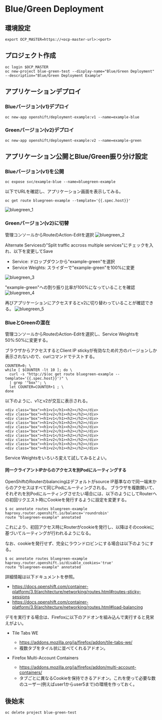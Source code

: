 # Blue/Green Deployment


## 環境設定
```
export OCP_MASTER=https://<ocp-master-url>:<port>
```

## プロジェクト作成

```
oc login $OCP_MASTER
oc new-project blue-green-test --display-name="Blue/Green Deployment" --description="Blue/Green Deployment Example"
```

## アプリケーションデプロイ

### Blueバージョン(v1)デプロイ

```
oc new-app openshift/deployment-example:v1 --name=example-blue
```

### Greenバージョン(v2)デプロイ

```
oc new-app openshift/deployment-example:v2 --name=example-green
```

## アプリケーション公開とBlue/Green振り分け設定

### Blueバージョン(v1)を公開
```
oc expose svc/example-blue --name=bluegreen-example
```

以下でURLを確認し、アプリケーション画面を表示してみる。

```
oc get route bluegreen-example --template='{{.spec.host}}'
```

![bluegreen_1](bluegreen_1.png)

### Greenバージョン(v2)に切替
管理コンソールからRouteのAction-Editを選択
![bluegreen_2](bluegreen_2.png)

Alternate Servicesの"Split traffic accross multiple services"にチェックを入れ、以下を変更してSave

- Service: ドロップダウンから"example-green"を選択
- Service Weights: スライダーで"example-green"を100%に変更

![bluegreen_3](bluegreen_3.png)

"example-green"への割り振り比率が100%になっていることを確認
![bluegreen_4](bluegreen_4.png)

再びアプリケーションにアクセスするとv2に切り替わっていることが確認できる。
![bluegreen_5](bluegreen_5.png)

### BlueとGreenの混在
管理コンソールからRouteのAction-Editを選択し、Service Weightsを50%:50%に変更する。

ブラウザからアクセスするとClient IP stickyが有効なため片方のバージョンしか表示されないので、curlコマンドでテストする。

```
COUNTER=0; \
while [ $COUNTER -lt 10 ]; do \
  curl -s "http://$(oc get route bluegreen-example --template='{{.spec.host}}')" \
  | grep '"box"'; \
  let COUNTER=COUNTER+1 ; \
done
```

以下のように、v1とv2が交互に表示される。
```
<div class="box"><h1>v1</h1><h2></h2></div>
<div class="box"><h1>v2</h1><h2></h2></div>
<div class="box"><h1>v1</h1><h2></h2></div>
<div class="box"><h1>v2</h1><h2></h2></div>
<div class="box"><h1>v1</h1><h2></h2></div>
<div class="box"><h1>v2</h1><h2></h2></div>
<div class="box"><h1>v1</h1><h2></h2></div>
<div class="box"><h1>v2</h1><h2></h2></div>
<div class="box"><h1>v1</h1><h2></h2></div>
<div class="box"><h1>v2</h1><h2></h2></div>
```

Service Weightsをいろいろ変えて試してみるとよい。

#### 同一クライアントIPからのアクセスを別Podにルーティングする
OpenShiftのRouterのbalancingはデフォルトがsource IP基準なので同一端末からのアクセスはすべて同じPodにルーティングされる。
ブラウザを複数開いて、それぞれを別Podにルーティングさせたい場合には、以下のようにしてRouterへの初回リクエスト時にCookieを発行するように設定を変更する。

```
$ oc annotate routes bluegreen-example haproxy.router.openshift.io/balance='roundrobin'
route "bluegreen-example" annotated
```
これにより、初回アクセス時にRouterがcookieを発行し、以降はそのcookieに基づいてルーティングが行われるようになる。

なお、cookieを発行せず、完全にラウンドロビンにする場合は以下のようにする。

```
$ oc annotate routes bluegreen-example haproxy.router.openshift.io/disable_cookies='true'
route "bluegreen-example" annotated
```

詳細情報は以下ドキュメントを参照。

- https://docs.openshift.com/container-platform/3.9/architecture/networking/routes.html#routes-sticky-sessions
- https://docs.openshift.com/container-platform/3.9/architecture/networking/routes.html#load-balancing

デモを実行する場合は、Firefoxに以下のアドオンを組み込んで実行すると見栄えがよい。

- Tile Tabs WE
  - https://addons.mozilla.org/ja/firefox/addon/tile-tabs-we/
  - 複数タブをタイル状に並べてくれるアドオン。

- Firefox Multi-Account Containers
  - https://addons.mozilla.org/ja/firefox/addon/multi-account-containers/
  - タブごとに異なるCookieを保持できるアドオン。これを使って必要な数のユーザー(例えばuser1からuser5まで)の環境を作っておく。


## 後始末
```
oc delete project blue-green-test
```

